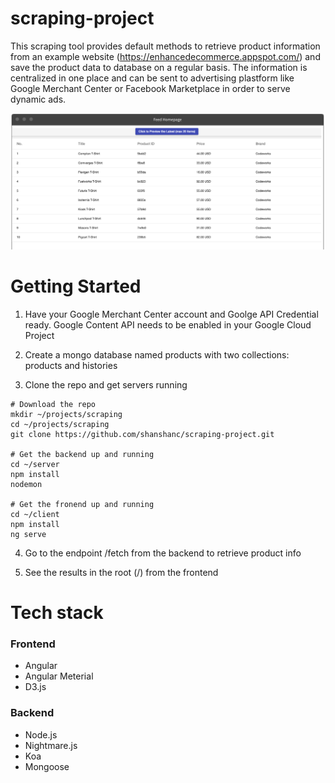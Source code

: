 # scraping-project

This scraping tool provides default methods to retrieve product information from an example website (https://enhancedecommerce.appspot.com/) and save the product data to database on a regular basis. The information is centralized in one place and can be sent to advertising plastform like Google Merchant Center or Facebook Marketplace in order to serve dynamic ads.

<p aling="left">
 <img src="images/homepage.png">
</p>


# Getting Started
1. Have your Google Merchant Center account and Goolge API Credential ready. Google Content API needs to be enabled in your Google Cloud Project

2. Create a mongo database named products with two collections: products and histories

3. Clone the repo and get servers running

```
# Download the repo
mkdir ~/projects/scraping
cd ~/projects/scraping
git clone https://github.com/shanshanc/scraping-project.git

# Get the backend up and running
cd ~/server
npm install
nodemon

# Get the fronend up and running
cd ~/client
npm install
ng serve
```

4. Go to the endpoint /fetch from the backend to retrieve product info

5. See the results in the root (/) from the frontend


# Tech stack

### Frontend
* Angular
* Angular Meterial
* D3.js

### Backend
* Node.js
* Nightmare.js
* Koa
* Mongoose
